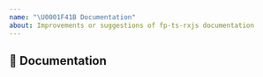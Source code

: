 ```yaml
---
name: "\U0001F41B Documentation"
about: Improvements or suggestions of fp-ts-rxjs documentation
---
```


## 📖 Documentation
